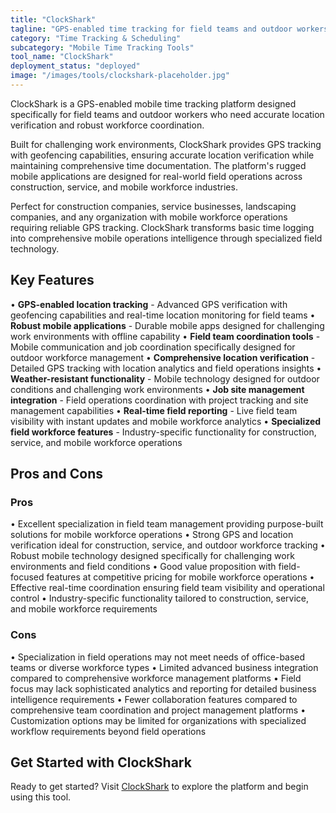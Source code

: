 ```yaml
---
title: "ClockShark"
tagline: "GPS-enabled time tracking for field teams and outdoor workers"
category: "Time Tracking & Scheduling"
subcategory: "Mobile Time Tracking Tools"
tool_name: "ClockShark"
deployment_status: "deployed"
image: "/images/tools/clockshark-placeholder.jpg"
---
```

ClockShark is a GPS-enabled mobile time tracking platform designed specifically for field teams and outdoor workers who need accurate location verification and robust workforce coordination.

Built for challenging work environments, ClockShark provides GPS tracking with geofencing capabilities, ensuring accurate location verification while maintaining comprehensive time documentation. The platform's rugged mobile applications are designed for real-world field operations across construction, service, and mobile workforce industries.

Perfect for construction companies, service businesses, landscaping companies, and any organization with mobile workforce operations requiring reliable GPS tracking. ClockShark transforms basic time logging into comprehensive mobile operations intelligence through specialized field technology.

## Key Features

• **GPS-enabled location tracking** - Advanced GPS verification with geofencing capabilities and real-time location monitoring for field teams
• **Robust mobile applications** - Durable mobile apps designed for challenging work environments with offline capability
• **Field team coordination tools** - Mobile communication and job coordination specifically designed for outdoor workforce management
• **Comprehensive location verification** - Detailed GPS tracking with location analytics and field operations insights
• **Weather-resistant functionality** - Mobile technology designed for outdoor conditions and challenging work environments
• **Job site management integration** - Field operations coordination with project tracking and site management capabilities
• **Real-time field reporting** - Live field team visibility with instant updates and mobile workforce analytics
• **Specialized field workforce features** - Industry-specific functionality for construction, service, and mobile workforce operations

## Pros and Cons

### Pros
• Excellent specialization in field team management providing purpose-built solutions for mobile workforce operations
• Strong GPS and location verification ideal for construction, service, and outdoor workforce tracking
• Robust mobile technology designed specifically for challenging work environments and field conditions
• Good value proposition with field-focused features at competitive pricing for mobile workforce operations
• Effective real-time coordination ensuring field team visibility and operational control
• Industry-specific functionality tailored to construction, service, and mobile workforce requirements

### Cons
• Specialization in field operations may not meet needs of office-based teams or diverse workforce types
• Limited advanced business integration compared to comprehensive workforce management platforms
• Field focus may lack sophisticated analytics and reporting for detailed business intelligence requirements
• Fewer collaboration features compared to comprehensive team coordination and project management platforms
• Customization options may be limited for organizations with specialized workflow requirements beyond field operations

## Get Started with ClockShark

Ready to get started? Visit [ClockShark](https://www.clockshark.com) to explore the platform and begin using this tool.